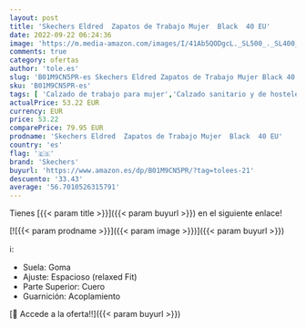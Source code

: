 ```yaml
---
layout: post
title: 'Skechers Eldred  Zapatos de Trabajo Mujer  Black  40 EU'
date: 2022-09-22 06:24:36
image: 'https://m.media-amazon.com/images/I/41Ab5QODgcL._SL500_._SL400_.jpg'
comments: true
category: ofertas
author: 'tole.es'
slug: 'B01M9CN5PR-es Skechers Eldred Zapatos de Trabajo Mujer Black 40 EU'
sku: 'B01M9CN5PR-es'
tags: [ 'Calzado de trabajo para mujer','Calzado sanitario y de hostelería para mujer','Zapatos','Zapatos para mujer','Zapatos sanitarios y de hostelería para mujer','Zapatos y complementos','skechers','zapatos','🇪🇸', ]
actualPrice: 53.22 EUR
currency: EUR
price: 53.22
comparePrice: 79.95 EUR
prodname: 'Skechers Eldred  Zapatos de Trabajo Mujer  Black  40 EU'
country: 'es'
flag: '🇪🇸'
brand: 'Skechers'
buyurl: 'https://www.amazon.es/dp/B01M9CN5PR/?tag=tolees-21'
descuento: '33.43'
average: '56.7010526315791'
---
```


Tienes [{{< param title >}}]({{< param buyurl >}}) en el siguiente enlace!

[![{{< param prodname >}}]({{< param image >}})]({{< param buyurl >}})

ℹ️:

- Suela: Goma
- Ajuste: Espacioso (relaxed Fit)
- Parte Superior: Cuero
- Guarnición: Acoplamiento

[🛒 Accede a la oferta!!]({{< param buyurl >}})
